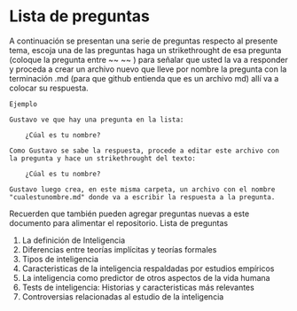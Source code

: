 # Lista de preguntas


A continuación se presentan una serie de preguntas respecto al presente tema, escoja una de las preguntas haga un strikethrought de esa pregunta (coloque la pregunta entre ~~ ~~ ) para señalar que usted la va a responder y proceda a crear un archivo nuevo que lleve por nombre la pregunta con la terminación .md (para que github entienda que es un archivo md) allí va a colocar su respuesta.

    Ejemplo

    Gustavo ve que hay una pregunta en la lista:

        ¿Cúal es tu nombre?

    Como Gustavo se sabe la respuesta, procede a editar este archivo con la pregunta y hace un strikethrought del texto:

        ¿Cúal es tu nombre?

    Gustavo luego crea, en este misma carpeta, un archivo con el nombre "cualestunombre.md" donde va a escribir la respuesta a la pregunta.

Recuerden que también pueden agregar preguntas nuevas a este documento para alimentar el repositorio.
Lista de preguntas

1. La definición de Inteligencia
2. Diferencias entre teorías implícitas y teorías formales
3. Tipos de inteligencia
4. Caracteristicas de la inteligencia respaldadas por estudios empíricos
5. La inteligencia como predictor de otros aspectos de la vida humana
6. Tests de inteligencia: Historias y caracteristicas más relevantes
7. Controversias relacionadas al estudio de la inteligencia

